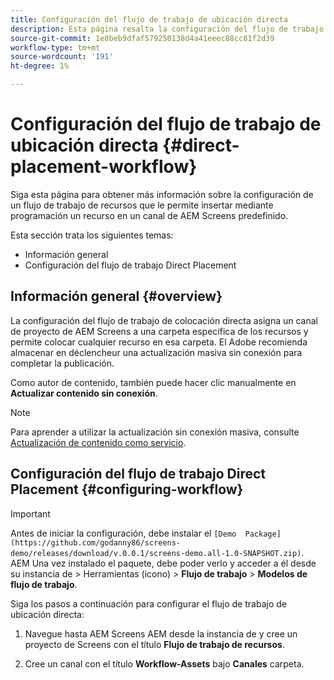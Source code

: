 ```yaml
---
title: Configuración del flujo de trabajo de ubicación directa
description: Esta página resalta la configuración del flujo de trabajo de colocación directa.
source-git-commit: 1e8beb9dfaf579250138d4a41eeec88cc81f2d39
workflow-type: tm+mt
source-wordcount: '191'
ht-degree: 1%

---
```



# Configuración del flujo de trabajo de ubicación directa {#direct-placement-workflow}

Siga esta página para obtener más información sobre la configuración de un flujo de trabajo de recursos que le permite insertar mediante programación un recurso en un canal de AEM Screens predefinido.

Esta sección trata los siguientes temas:

* Información general
* Configuración del flujo de trabajo Direct Placement

## Información general {#overview}

La configuración del flujo de trabajo de colocación directa asigna un canal de proyecto de AEM Screens a una carpeta específica de los recursos y permite colocar cualquier recurso en esa carpeta. El Adobe recomienda almacenar en déclencheur una actualización masiva sin conexión para completar la publicación.

Como autor de contenido, también puede hacer clic manualmente en **Actualizar contenido sin conexión**.

>[!NOTE]
>
>Para aprender a utilizar la actualización sin conexión masiva, consulte [Actualización de contenido como servicio](/help/user-guide/content-update-as-a-service.md).

## Configuración del flujo de trabajo Direct Placement {#configuring-workflow}

>[!IMPORTANT]
>
>Antes de iniciar la configuración, debe instalar el `[Demo  Package](https://github.com/godanny86/screens-demo/releases/download/v.0.0.1/screens-demo.all-1.0-SNAPSHOT.zip)`. AEM Una vez instalado el paquete, debe poder verlo y acceder a él desde su instancia de > Herramientas (icono) > **Flujo de trabajo** > **Modelos de flujo de trabajo**.

Siga los pasos a continuación para configurar el flujo de trabajo de ubicación directa:

1. Navegue hasta AEM Screens AEM desde la instancia de y cree un proyecto de Screens con el título **Flujo de trabajo de recursos**.

1. Cree un canal con el título **Workflow-Assets** bajo **Canales** carpeta.

